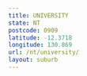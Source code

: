 ```yaml
---
title: UNIVERSITY
state: NT
postcode: 0909
latitude: -12.3718
longitude: 130.869
url: /nt/university/
layout: suburb
---
```

